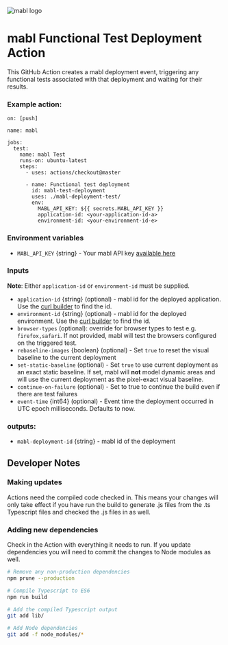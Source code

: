 ![mabl logo](https://avatars3.githubusercontent.com/u/25963599?s=100&v=4)

# mabl Functional Test Deployment Action

This GitHub Action creates a mabl deployment event, triggering any functional tests associated with that
deployment and waiting for their results.

### Example action:

```
on: [push]

name: mabl

jobs:
  test:
    name: mabl Test
    runs-on: ubuntu-latest
    steps:
      - uses: actions/checkout@master

      - name: Functional test deployment
        id: mabl-test-deployment
        uses: ./mabl-deployment-test/
        env:
          MABL_API_KEY: ${{ secrets.MABL_API_KEY }}
          application-id: <your-application-id-a>
          environment-id: <your-environment-id-e>
```

### Environment variables

- `MABL_API_KEY` {string} - Your mabl API key [available here](https://app.mabl.com/workspaces/-/settings/apis)

### Inputs

**Note**: Either `application-id` or `environment-id` must be supplied.

- `application-id` {string} (optional) - mabl id for the deployed application. Use the [curl builder](https://app.mabl.com/workspaces/-/settings/apis#api-docs-selector-dropdown-button) to find the id. 
- `environment-id` {string} (optional) - mabl id for the deployed environment. Use the [curl builder](https://app.mabl.com/workspaces/-/settings/apis#api-docs-selector-dropdown-button) to find the id. 
- `browser-types` (optional): override for browser types to test e.g. `firefox,safari`. If not
  provided, mabl will test the browsers configured on the triggered test.
- `rebaseline-images` {boolean} (optional) - Set `true` to reset the visual baseline to the
  current deployment
- `set-static-baseline` (optional) - Set `true` to use current deployment as
  an exact static baseline. If set, mabl will **not** model dynamic areas
  and will use the current deployment as the pixel-exact visual baseline.
- `continue-on-failure` (optional) - Set to true to continue the build even if
  there are test failures
- `event-time` {int64} (optional) - Event time the deployment occurred in UTC epoch milliseconds. Defaults to
  now.

### outputs:

- `mabl-deployment-id` {string} - mabl id of the deployment

## Developer Notes

### Making updates

Actions need the compiled code checked in. This means your changes will only
take effect if you have run the build to generate .js files from the .ts
Typescript files and checked the .js files in as well.

### Adding new dependencies

Check in the Action with everything it needs to run. If you update
dependencies you will need to commit the changes to Node modules as well.

```bash
# Remove any non-production dependencies
npm prune --production

# Compile Typescript to ES6
npm run build

# Add the compiled Typescript output
git add lib/

# Add Node dependencies
git add -f node_modules/*
```
